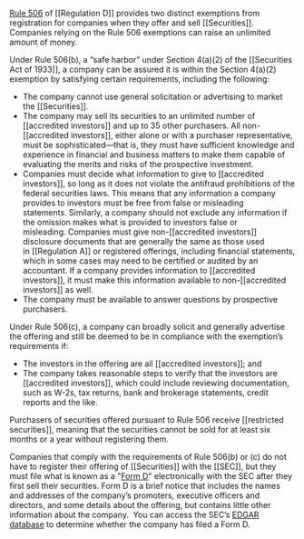 [Rule 506](http://www.ecfr.gov/cgi-bin/text-idx?SID=0a94ea1a8a9ecce212ec25025efed3af&node=17:3.0.1.1.12.0.46.181&rgn=div8) of [[Regulation D]] provides two distinct exemptions from registration for companies when they offer and sell [[Securities]]. Companies relying on the Rule 506 exemptions can raise an unlimited amount of money.

Under Rule 506(b), a “safe harbor” under Section 4(a)(2) of the [[Securities Act of 1933]], a company can be assured it is within the Section 4(a)(2) exemption by satisfying certain requirements, including the following:

- The company cannot use general solicitation or advertising to market the [[Securities]].
- The company may sell its securities to an unlimited number of [[accredited investors]] and up to 35 other purchasers. All non-[[accredited investors]], either alone or with a purchaser representative, must be sophisticated—that is, they must have sufficient knowledge and experience in financial and business matters to make them capable of evaluating the merits and risks of the prospective investment.
- Companies must decide what information to give to [[accredited investors]], so long as it does not violate the antifraud prohibitions of the federal securities laws. This means that any information a company provides to investors must be free from false or misleading statements. Similarly, a company should not exclude any information if the omission makes what is provided to investors false or misleading. Companies must give non-[[accredited investors]] disclosure documents that are generally the same as those used in [[Regulation A]] or registered offerings, including financial statements, which in some cases may need to be certified or audited by an accountant. If a company provides information to [[accredited investors]], it must make this information available to non-[[accredited investors]] as well.
- The company must be available to answer questions by prospective purchasers.

Under Rule 506(c), a company can broadly solicit and generally advertise the offering and still be deemed to be in compliance with the exemption’s requirements if:

- The investors in the offering are all [[accredited investors]]; and
- The company takes reasonable steps to verify that the investors are [[accredited investors]], which could include reviewing documentation, such as W-2s, tax returns, bank and brokerage statements, credit reports and the like.

Purchasers of securities offered pursuant to Rule 506 receive [[restricted securities]], meaning that the securities cannot be sold for at least six months or a year without registering them.

Companies that comply with the requirements of Rule 506(b) or (c) do not have to register their offering of [[Securities]] with the [[SEC]], but they must file what is known as a "[Form D](http://www.sec.gov/about/forms/formd.pdf)" electronically with the SEC after they first sell their securities. Form D is a brief notice that includes the names and addresses of the company’s promoters, executive officers and directors, and some details about the offering, but contains little other information about the company.  You can access the SEC’s [EDGAR database](http://www.sec.gov/edgar.shtml) to determine whether the company has filed a Form D.